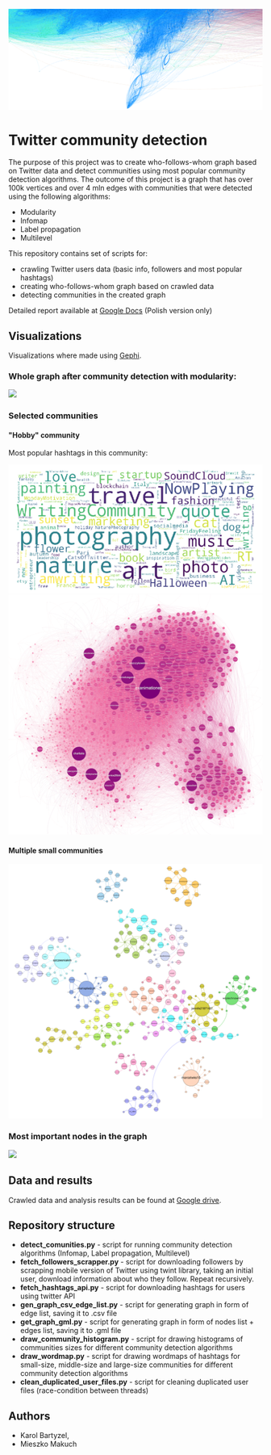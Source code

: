 ![](visualizations/graph_fragment_2.png)
# Twitter community detection

The purpose of this project was to create who-follows-whom graph based on Twitter data and detect communities using most popular community detection algorithms.
The outcome of this project is a graph that has over 100k vertices and over 4 mln edges with communities that were detected using the following algorithms:
 - Modularity
 - Infomap
 - Label propagation
 - Multilevel

This repository contains set of scripts for:
 - crawling Twitter users data (basic info, followers and most popular hashtags)
 - creating who-follows-whom graph based on crawled data
 - detecting communities in the created graph

Detailed report available at [Google Docs](https://docs.google.com/document/d/1oZnyGmy2KZUxLV8CVrPNdXvgDunIy0JbOYjJV3sTsYE/edit?usp=sharing) (Polish version only)

## Visualizations

Visualizations where made using [Gephi](https://gephi.org/).

### Whole graph after community detection with modularity:
![](visualizations/whole_graph.png)

### Selected communities

#### "Hobby" community

Most popular hashtags in this community:

![](visualizations/big_community_hashtags.png)
![](visualizations/big_community_3.png)

#### Multiple small communities
![](visualizations/mixed_communities.png)

### Most important nodes in the graph

![](visualizations/most_important_nodes.gif)

## Data and results

Crawled data and analysis results can be found at [Google drive](https://drive.google.com/drive/folders/1E7c0vY1KXa-LLMnq9GPLmquoPHlcAdj0?usp=sharing).

## Repository structure
- **detect_comunities.py** - script for running community detection algorithms (Infomap, Label propagation, Multilevel)
- **fetch_followers_scrapper.py** - script for downloading followers by scrapping mobile version of Twitter using twint library, taking an initial user, download information about who they follow. Repeat recursively.
- **fetch_hashtags_api.py** - script for downloading hashtags for users using twitter API
- **gen_graph_csv_edge_list.py** - script for generating graph in form of edge list, saving it to .csv file
- **get_graph_gml.py** - script for generating graph in form of nodes list + edges list, saving it to .gml file
- **draw_community_histogram.py** - script for drawing histograms of communities sizes for different community detection algorithms
- **draw_wordmap.py** - script for drawing wordmaps of hashtags for small-size, middle-size and large-size communities for different community detection algorithms
- **clean_duplicated_user_files.py** - script for cleaning duplicated user files (race-condition between threads)

## Authors
 - Karol Bartyzel,
 - Mieszko Makuch
